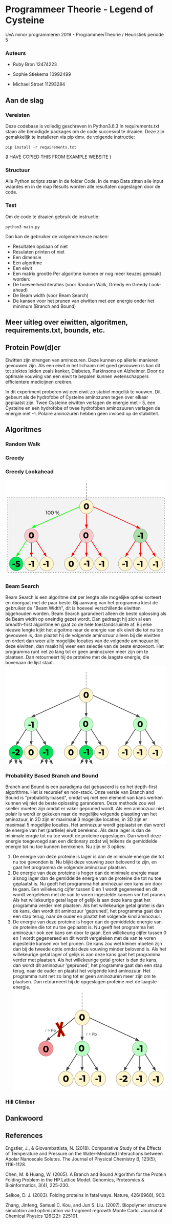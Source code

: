 # Programmeer Theorie - Legend of Cysteine

UvA minor programmeren 2019 - ProgrammeerTheorie / Heuristiek
periode 5

### Auteurs

- Ruby Bron       12474223

- Sophie Stiekema 10992499

- Michael Stroet  11293284

## Aan de slag

### Vereisten
Deze codebase is volledig geschreven in Python3.6.3 In requirements.txt staan alle benodigde packages om de code succesvol te draaien. Deze zijn gemakkelijk te installeren via pip dmv. de volgende instructie:

`pip install -r requirements.txt`

(I HAVE COPIED THIS FROM EXAMPLE WEBSITE )

### Structuur
Alle Python scripts staan in de folder Code. In de map Data zitten alle input waardes en in de map Results worden alle resultaten opgeslagen door de code.

### Test
Om de code te draaien gebruik de instructie:

`python3 main.py`

Dan kan de gebruiker de volgende keuze maken:
- Resultaten opslaan of niet
- Resulaten printen of niet
- Een dimensie
- Een algoritme
- Een eiwit
- Een matrix grootte
Per algoritme kunnen er nog meer keuzes gemaakt worden:
- De hoeveelheid iteraties (voor Random Walk, Greedy en Greedy Look-ahead)
- De Beam width (voor Beam Search)
- De kansen voor het prunen van eiwitten met een energie onder het minimum (Branch and Bound)


## Meer uitleg over eiwitten, algoritmen, requirements.txt, bounds, etc.

## Protein Pow(d)er
Eiwitten zijn strengen van aminozuren. Deze kunnen op allerlei manieren gevouwen zijn. Als een eiwit in het lichaam niet goed gevouwen is kan dit tot ziektes leiden zoals kanker, Diabetes, Parkinsons en Alzheimer. Door de optimale vouwing van een eiwit te bepalen kunnen wetenschappers efficientere medicijnen creëren.  

In dit experiment proberen wij een eiwit zo stabiel mogelijk te vouwen. Dit gebeurt als de hydrofobe of Cysteine aminozuren tegen over elkaar geplaatst zijn. Twee Cysteine eiwitten verlagen de energie met - 5, een Cysteine en een hydrofobe of twee hydrofoben aminozuuren verlagen de energie met -1. Polaire aminozuren hebben geen invloed op de stabiliteit.

## Algoritmes

### **Random Walk**

### **Greedy**

### **Greedy Lookahead**

![Greedy Lookahead](assets/README-73a621af.png)

### **Beam Search**

Beam Search is een algoritme dat per lengte alle mogelijke opties sorteert en doorgaat met de paar beste. Bij aanvang van het programma kiest de gebruiker de "Beam Width", dit is hoeveel verschillende eiwitten bijgehouden worden. Beam Search garandeert alleen de beste oplossing als de Beam width op oneindig gezet wordt. Dan gedraagt hij zich al een breadth-first algoritme en gaat zo de hele toestandsruimte af. Bij elke nieuwe lengte kijkt het algoitme naar de energie van elk eiwit die tot nu toe gevouwen is, dan plaatst hij de volgende aminozuur alleen bij die eiwitten en ordert dan weer alle mogelijke locaties van de volgende aminozuur bij deze eiwitten, dan maakt hij weer een selectie van de beste enzovoort.
Het programma runt net zo lang tot er geen aminozuren meer zijn om te plaatsen. Dan retourneert hij de proteine met de laagste energie, die bovenaan de lijst staat.
![Beam Search](assets/README-25a489a1.png)

### **Probability Based Branch and Bound**

Branch and Bound is een paradigma dat gebaseerd is op het depth-first algorithme. Het is recursief en non-stack. Onze versie van Branch and Bound is "probability-based", omdat wij met een element van kans werken kunnen wij niet de beste oplossing garanderen. Deze methode zou wel sneller moeten zijn omdat er vaker gepruned wordt.
Als een aminozuur niet polair is wordt er gekeken naar de mogelijke volgende plaasting van het aminozuur, in 2D zijn er maximaal 3 mogelijke locaties, in 3D zijn er maximaal 5 mogelijke locaties. Het aminozuur wordt geplaatst en dan wordt de energie van het (partiele) eiwit berekend. Als deze lager is dan de minimale enrgie tot nu toe wordt de proteine opgeslagen. Dan wordt deze energie toegevoegd aan een dictionary zodat wij telkens de gemiddelde energie tot nu toe kunnen berekenen. Nu zijn er 3 opties:
1. De energie van deze proteine is lager is dan de minimale energie die tot nu toe gevonden is. Nu blijkt deze vouwing zeer belovend te zijn, en gaat het programma de volgende aminozuur plaatsen.
2. De energie van deze proteine is hoger dan de minimale energie maar alsnog lager dan de gemiddelde energie van de proteine die tot nu toe geplaatst is. Nu geeft het programma het aminozuur een kans om door te gaan. Een willekeurig cijfer tussen 0 en 1 wordt gegenereed en dit wordt vergeleken met de van te voren ingestelde kansen vor het prunen. Als het willekeurige getal lager of gelijk is aan deze kans  gaat het programma verder met plaatsen. Als het willekeurige getal groter is dan de kans, dan wordt dit aminozuur 'gepruned', het programma gaat dan een stap terug, naar de ouder en plaatst het volgende kind aminozuur.
3. De energie van deze proteine is hoger dan de gemiddelde energie van de proteine die tot nu toe geplaatst is. Nu geeft het programma het aminozuur ook een kans om door te gaan. Een willekeurig cijfer tussen 0 en 1 wordt gegenereed en dit wordt vergeleken met de van te voren ingestelde kansen vor het prunen. De kans zou wel kleiner moeten zijn dan bij de tweede optie omdat deze vouwing minder belovend is. Als het willekeurige getal lager of gelijk is aan deze kans  gaat het programma verder met plaatsen. Als het willekeurige getal groter is dan de kans, dan wordt dit aminozuur 'gepruned', het programma gaat dan een stap terug, naar de ouder en plaatst het volgende kind aminozuur.
Het programma runt net zo lang tot er geen aminozuren meer zijn om te plaatsen. Dan retourneert hij de opgeslagen proteine met de laagste energie.
![Branch n Bound](assets/README-886c390f.png)

### **Hill Climber**

## Dankwoord


## References

Engstler, J., & Giovambattista, N. (2018). Comparative Study of the Effects of Temperature and Pressure on the Water-Mediated Interactions between Apolar Nanoscale Solutes. The Journal of Physical Chemistry B, 123(5), 1116-1128.

Chen, M. & Huang, W. (2005). A Branch and Bound Algorithm for the Protein Folding Problem in the HP Lattice Model. Genomics, Proteomics & Bioinformatics, 3(4), 225-230.

Selkoe, D. J. (2003). Folding proteins in fatal ways. Nature, 426(6968), 900.

Zhang, Jinfeng, Samuel C. Kou, and Jun S. Liu. (2007). Biopolymer structure simulation and optimization via fragment regrowth Monte Carlo. Journal of Chemical Physics 126(22): 225101.
